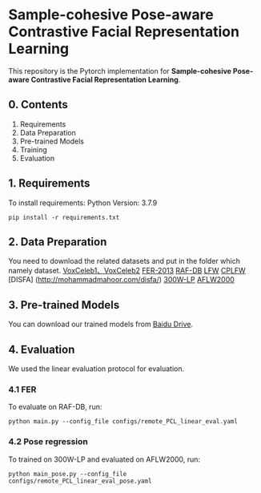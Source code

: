 # Sample-cohesive Pose-aware Contrastive Facial Representation Learning

This repository is the Pytorch implementation for  **Sample-cohesive Pose-aware Contrastive Facial Representation Learning**.


## 0. Contents

1. Requirements
2. Data Preparation
3. Pre-trained Models
4. Training
5. Evaluation

## 1. Requirements

To install requirements:
Python Version: 3.7.9

```
pip install -r requirements.txt
```

## 2. Data Preparation

You need to download the related datasets  and put in the folder which namely dataset.
[VoxCeleb1、VoxCeleb2](https://www.robots.ox.ac.uk/~vgg/data/voxceleb/)
[FER-2013](https://www.kaggle.com/c/challenges-in-representation-learning-facial-expression-recognition-challenge/data)
[RAF-DB](http://www.whdeng.cn/raf/model1.html)
[LFW](https://vis-www.cs.umass.edu/lfw/)
[CPLFW](http://www.whdeng.cn/CPLFW/index.html?reload=true)
[DISFA] (http://mohammadmahoor.com/disfa/)
[300W-LP](http://www.cbsr.ia.ac.cn/users/xiangyuzhu/projects/3DDFA/main.htm)
[AFLW2000](http://www.cbsr.ia.ac.cn/users/xiangyuzhu/projects/3DDFA/main.htm)

## 3. Pre-trained Models

You can download our trained models from [Baidu Drive](xxx).


## 4. Evaluation

We used the linear evaluation protocol for evaluation.

### 4.1 FER

To evaluate on RAF-DB, run:

```
python main.py --config_file configs/remote_PCL_linear_eval.yaml
```

### 4.2 Pose regression

To trained on 300W-LP and evaluated on AFLW2000, run:

```
python main_pose.py --config_file configs/remote_PCL_linear_eval_pose.yaml
```



